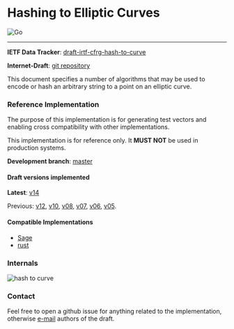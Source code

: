 # Hashing to Elliptic Curves

![Go](https://github.com/armfazh/h2c-go-ref/workflows/Go/badge.svg)

---

**IETF Data Tracker**: [draft-irtf-cfrg-hash-to-curve](https://datatracker.ietf.org/doc/draft-irtf-cfrg-hash-to-curve)

**Internet-Draft**: [git repository](https://github.com/cfrg/draft-irtf-cfrg-hash-to-curve)

This document specifies a number of algorithms that may be used to encode or hash an arbitrary string to a point on an elliptic curve.

### Reference Implementation

The purpose of this implementation is for generating test vectors and enabling cross compatibility with other implementations.

This implementation is for reference only. It **MUST NOT** be used in production systems.

**Development branch**: [master](https://github.com/armfazh/h2c-go-ref/tree/master)

#### Draft versions implemented
 **Latest**: [v14]
 
 Previous: [v12], [v10], [v08], [v07], [v06], [v05].

 [v14]: https://github.com/armfazh/h2c-go-ref/tree/v14.0.0
 [v12]: https://github.com/armfazh/h2c-go-ref/tree/v12.0.0
 [v10]: https://github.com/armfazh/h2c-go-ref/tree/v10.0.1
 [v08]: https://github.com/armfazh/h2c-go-ref/tree/v8.0.0
 [v07]: https://github.com/armfazh/h2c-go-ref/tree/v7.0.0
 [v06]: https://github.com/armfazh/h2c-go-ref/tree/v6.0.0
 [v05]: https://github.com/armfazh/h2c-go-ref/tree/v5.0.0

#### Compatible Implementations
 -   [Sage](https://github.com/cfrg/draft-irtf-cfrg-hash-to-curve/tree/master/poc)
 -   [rust](https://github.com/armfazh/h2c-rust-ref)


### Internals

![hash to curve](https://github.com/cfrg/draft-irtf-cfrg-hash-to-curve/blob/master/drawings/diag.png)

### Contact

Feel free to open a github issue for anything related to the implementation, otherwise [e-mail](mailto:draft-irtf-cfrg-hash-to-curve@ietf.org) authors of the draft.
